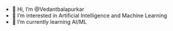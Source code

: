 - 👋 Hi, I’m @Vedantbalapurkar
- 👀 I’m interested in Artificial Intelligence and Machine Learning 
- 🌱 I’m currently learning AI/ML


<!---
Vedantbalapurkar/Vedantbalapurkar is a ✨ special ✨ repository because its `README.md` (this file) appears on your GitHub profile.
You can click the Preview link to take a look at your changes.
--->
